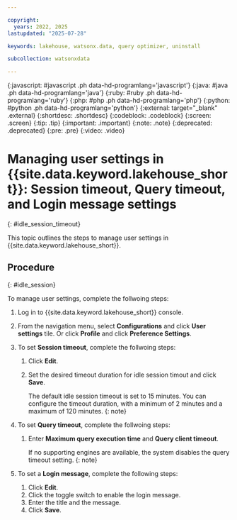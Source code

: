 ```yaml
---

copyright:
  years: 2022, 2025
lastupdated: "2025-07-28"

keywords: lakehouse, watsonx.data, query optimizer, uninstall

subcollection: watsonxdata

---
```


{:javascript: #javascript .ph data-hd-programlang='javascript'}
{:java: #java .ph data-hd-programlang='java'}
{:ruby: #ruby .ph data-hd-programlang='ruby'}
{:php: #php .ph data-hd-programlang='php'}
{:python: #python .ph data-hd-programlang='python'}
{:external: target="_blank" .external}
{:shortdesc: .shortdesc}
{:codeblock: .codeblock}
{:screen: .screen}
{:tip: .tip}
{:important: .important}
{:note: .note}
{:deprecated: .deprecated}
{:pre: .pre}
{:video: .video}

# Managing user settings in {{site.data.keyword.lakehouse_short}}: Session timeout, Query timeout, and Login message settings
{: #idle_session_timeout}

This topic outlines the steps to manage user settings in {{site.data.keyword.lakehouse_short}}.

## Procedure
{: #idle_session}

To manage user settings, complete the follwoing steps:

1. Log in to {{site.data.keyword.lakehouse_short}} console.
1. From the navigation menu, select **Configurations** and click **User settings** tile. Or click **Profile** and click **Preference Settings**.
1. To set **Session timeout**, complete the follwoing steps:
   1. Click **Edit**.
   1. Set the desired timeout duration for idle session timout and click **Save**.

      The default idle session timeout is set to 15 minutes. You can configure the timeout duration, with a minimum of 2 minutes and a maximum of 120 minutes.
      {: note}

1. To set **Query timeout**, complete the follwoing steps:
   1. Enter **Maximum query execution time** and **Query client timeout**.

      If no supporting engines are available, the system disables the query timeout setting.
      {: note}

1. To set a **Login message**, complete the following steps:
   1. Click **Edit**.
   1. Click the toggle switch to enable the login message.
   1. Enter the title and the message.
   1. Click **Save**.
